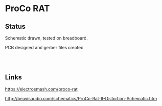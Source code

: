 # ProCo RAT

## Status

Schematic drawn, tested on breadboard.

PCB designed and gerber files created


</br></br>
## Links

https://electrosmash.com/proco-rat

http://beavisaudio.com/schematics/ProCo-Rat-II-Distortion-Schematic.htm
